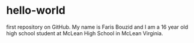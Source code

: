# hello-world
first repository on GitHub.
My name is Faris Bouzid and I am a 16 year old high school student at McLean High School in McLean Virginia.
